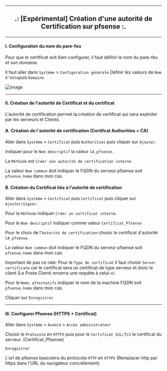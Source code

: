 ------------------------------------------------------------------------------------------------------------------------------------------------------------------------------------
## <p align='center'>.: [Expérimental] Création d'une autorité de Certification sur pfsense :. </p>

------------------------------------------------------------------------------------------------------------------------------------------------------------------------------------
#### I. Configuration du nom du pare-feu
Pour que le certificat soit bien configurer, il faut définir le nom du pare-feu et son domaine.

Il faut aller dans `Système` > `Configuration générale`
Définir les valeurs de `Nom d'hôte`puis `Domaine`

![image](https://github.com/dexter74/Linux/assets/35907/a67d632b-2d80-48c7-b3de-f4c48bc71b91)


------------------------------------------------------------------------------------------------------------------------------------------------------------------------------------
#### II. Création de l'autorité de Certificat et du certificat
L'autorité de certification permet la création de certificat qui sera exploiter par les serveurs et Clients.

#### A. Création de l'autorité de certification (Certifcat Authorities = CA)
Aller dans `Système` > `Certificat` puis `Authorities` puis cliquer sur `Ajouter`.

Indiquer pour le `Nom descriptif` la valeur  `CA_pfsense`.

La `Méthode` est `Créer une autorité de certification interne` 

La valeur `Nom commun` doit indiquer le FQDN du serveur pfsense soit `pfsense.home` dans mon cas.

#### B. Création du Certificat liée à l'autorité de certification
Aller dans `Système` > `Certificat` puis `Certificat` puis cliquer sur `Ajouter/Signer`.

Pour la `Méthode` indiquer `Créer un certificat interne`.

Pour le `Nom descriptif` indiquer comme valeur `Certificat_Pfsense`

Pour le choix de l'`Autorité de certification` choisir le certificat d'autorité `CA_pfsense`.

La valeur `Nom commun` doit indiquer le FQDN du serveur pfsense soit `pfsense.home` dans mon cas.

Important de pas ce raté: 
Pour le `Type de certificat` il faut choisir `Server certificate` car le certificat sera un certificat de type serveur et donc le client (Le Poste Client) enverra une requête à celui-ci.

Pour le `Noms alternatifs` indiquer le nom de la machine FQDN soit `pfsense.home` dans mon cas.

Cliquer sur `Enregistrer`

------------------------------------------------------------------------------------------------------------------------------------------------------------------------------------
#### III. Configurer Pfsense (HTTPS + Certificat)
Aller dans `Système` > `Avancé` > `Accès administrateur`

Choisir le `Protocole` en `HTTPS` puis pour le `Certificat SSL/TLS` le certificat du serveur. (Certificat_Pfsense)

`Enregistrer`

L'url de pfsense basculera du protocole `HTTP` en `HTTPS` (Remplacer http par https dans l'URL du navigateur concrétement)



